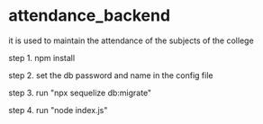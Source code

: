 # attendance_backend
it is used to maintain the attendance of the subjects of the college

step 1. npm install

step 2. set the db password and name in the config file

step 3. run "npx sequelize db:migrate"

step 4. run "node index.js" 

